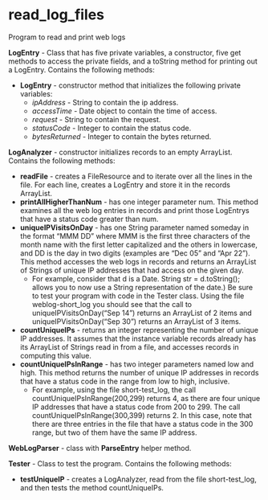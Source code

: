 # read_log_files
Program to read and print web logs

<b>LogEntry</b> - Class that has five private variables, a constructor, five get methods to access the private fields, and a toString method for printing out a LogEntry. Contains the following methods:
* <b>LogEntry</b> - constructor method that initializes the following private variables:
  * *ipAddress* - String to contain the ip address.
  * *accessTime* - Date object to contain the time of access.
  * *request* - String to contain the request.
  * *statusCode* - Integer to contain the status code.
  * *bytesReturned* - Integer to contain the bytes returned.

<b>LogAnalyzer</b> - constructor initializes records to an empty ArrayList. Contains the following methods:
* <b>readFile</b> - creates a FileResource and to iterate over all the lines in the file. For each line, creates a LogEntry and store it in the records ArrayList. 
* <b>printAllHigherThanNum</b> - has one integer parameter num. This method examines all the web log entries in records and print those LogEntrys that have a status code greater than num.
* <b>uniqueIPVisitsOnDay</b> - has one String parameter named someday in the format “MMM DD” where MMM is the first three characters of the month name with the first letter capitalized and the others in lowercase, and DD is the day in two digits (examples are “Dec 05” and “Apr 22”). This method accesses the web logs in records and returns an ArrayList of Strings of unique IP addresses that had access on the given day.
  * For example, consider that d is a Date. String str = d.toString(); allows you to now use a String representation of the date.) Be sure to test your program with code in the Tester class. Using the file weblog-short_log you should see that the call to uniqueIPVisitsOnDay(“Sep 14”) returns an ArrayList of 2 items and uniqueIPVisitsOnDay(“Sep 30”) returns an ArrayList of 3 items.
* <b>countUniqueIPs</b> - returns an integer representing the number of unique IP addresses. It assumes that the instance variable records already has its ArrayList of Strings read in from a file, and accesses records in computing this value. 
* <b>countUniqueIPsInRange</b> - has two integer parameters named low and high. This method returns the number of unique IP addresses in records that have a status code in the range from low to high, inclusive.
  * For example, using the file short-test_log, the call countUniqueIPsInRange(200,299) returns 4, as there are four unique IP addresses that have a status code from 200 to 299. The call countUniqueIPsInRange(300,399) returns 2. In this case, note that there are three entries in the file that have a status code in the 300 range, but two of them have the same IP address.

<b>WebLogParser</b> - class with <b>ParseEntry</b> helper method.

<b>Tester</b> - Class to test the program. Contains the following methods:
* <b>testUniqueIP</b> - creates a LogAnalyzer, read from the file short-test_log, and then tests the method countUniqueIPs.
